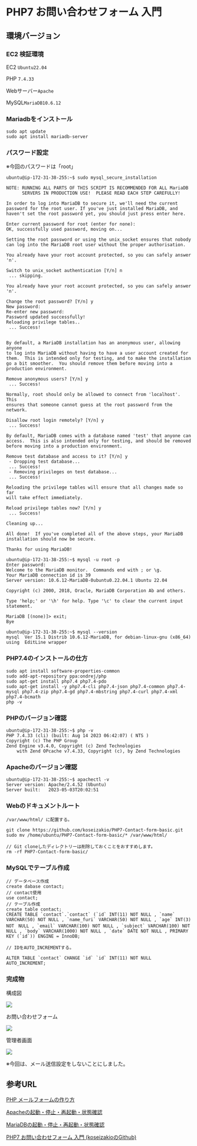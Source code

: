 # PHP7 お問い合わせフォーム 入門

## 環境バージョン

### EC2 検証環境

EC2 ```Ubuntu22.04```

PHP ```7.4.33```

Webサーバー```Apache```

MySQL```MariaDB10.6.12```

### Mariadbをインストール

```
sudo apt update
sudo apt install mariadb-server
```

### パスワード設定
※今回のパスワードは「root」

```
ubuntu@ip-172-31-38-255:~$ sudo mysql_secure_installation

NOTE: RUNNING ALL PARTS OF THIS SCRIPT IS RECOMMENDED FOR ALL MariaDB
      SERVERS IN PRODUCTION USE!  PLEASE READ EACH STEP CAREFULLY!

In order to log into MariaDB to secure it, we'll need the current
password for the root user. If you've just installed MariaDB, and
haven't set the root password yet, you should just press enter here.

Enter current password for root (enter for none): 
OK, successfully used password, moving on...

Setting the root password or using the unix_socket ensures that nobody
can log into the MariaDB root user without the proper authorisation.

You already have your root account protected, so you can safely answer 'n'.

Switch to unix_socket authentication [Y/n] n
 ... skipping.

You already have your root account protected, so you can safely answer 'n'.

Change the root password? [Y/n] y
New password: 
Re-enter new password: 
Password updated successfully!
Reloading privilege tables..
 ... Success!


By default, a MariaDB installation has an anonymous user, allowing anyone
to log into MariaDB without having to have a user account created for
them.  This is intended only for testing, and to make the installation
go a bit smoother.  You should remove them before moving into a
production environment.

Remove anonymous users? [Y/n] y
 ... Success!

Normally, root should only be allowed to connect from 'localhost'.  This
ensures that someone cannot guess at the root password from the network.

Disallow root login remotely? [Y/n] y
 ... Success!

By default, MariaDB comes with a database named 'test' that anyone can
access.  This is also intended only for testing, and should be removed
before moving into a production environment.

Remove test database and access to it? [Y/n] y
 - Dropping test database...
 ... Success!
 - Removing privileges on test database...
 ... Success!

Reloading the privilege tables will ensure that all changes made so far
will take effect immediately.

Reload privilege tables now? [Y/n] y
 ... Success!

Cleaning up...

All done!  If you've completed all of the above steps, your MariaDB
installation should now be secure.

Thanks for using MariaDB!

ubuntu@ip-172-31-38-255:~$ mysql -u root -p
Enter password: 
Welcome to the MariaDB monitor.  Commands end with ; or \g.
Your MariaDB connection id is 39
Server version: 10.6.12-MariaDB-0ubuntu0.22.04.1 Ubuntu 22.04

Copyright (c) 2000, 2018, Oracle, MariaDB Corporation Ab and others.

Type 'help;' or '\h' for help. Type '\c' to clear the current input statement.

MariaDB [(none)]> exit;
Bye

ubuntu@ip-172-31-38-255:~$ mysql --version
mysql  Ver 15.1 Distrib 10.6.12-MariaDB, for debian-linux-gnu (x86_64) using  EditLine wrapper
```

### PHP7.4のインストールの仕方

```
sudo apt install software-properties-common
sudo add-apt-repository ppa:ondrej/php
sudo apt-get install php7.4 php7.4-pdo
sudo apt-get install -y php7.4-cli php7.4-json php7.4-common php7.4-mysql php7.4-zip php7.4-gd php7.4-mbstring php7.4-curl php7.4-xml php7.4-bcmath
php -v
```

### PHPのバージョン確認

```
ubuntu@ip-172-31-38-255:~$ php -v
PHP 7.4.33 (cli) (built: Aug 14 2023 06:42:07) ( NTS )
Copyright (c) The PHP Group
Zend Engine v3.4.0, Copyright (c) Zend Technologies
    with Zend OPcache v7.4.33, Copyright (c), by Zend Technologies
```

### Apacheのバージョン確認

```
ubuntu@ip-172-31-38-255:~$ apachectl -v
Server version: Apache/2.4.52 (Ubuntu)
Server built:   2023-05-03T20:02:51
```

### Webのドキュメントルート

```/var/www/html/ に配置する。```

```
git clone https://github.com/koseizakio/PHP7-Contact-form-basic.git
sudo mv /home/ubuntu/PHP7-Contact-form-basic/* /var/www/html/

// Git cloneしたディレクトリーは削除しておくことをおすすめします。
rm -rf PHP7-Contact-form-basic/
```

### MySQLでテーブル作成

```
// データベース作成
create dabase contact;
// contact使用
use contact;
// テーブル作成
create table contact;
CREATE TABLE `contact`.`contact` (`id` INT(11) NOT NULL , `name` VARCHAR(50) NOT NULL , `name_furi` VARCHAR(50) NOT NULL , `age` INT(3) NOT　NULL , `email` VARCHAR(100) NOT NULL , `subject` VARCHAR(100) NOT NULL , `body` VARCHAR(1000) NOT NULL , `date` DATE NOT NULL , PRIMARY KEY (`id`)) ENGINE = InnoDB;

// IDをAUTO_INCREMENTする。

ALTER TABLE `contact` CHANGE `id` `id` INT(11) NOT NULL AUTO_INCREMENT;
```

### 完成物

構成図

![](https://koseizakio.link/wp-content/uploads/2023/08/diagram-1.png)

お問い合わせフォーム

![](https://koseizakio.link/wp-content/uploads/2023/08/%E3%82%B9%E3%82%AF%E3%83%AA%E3%83%BC%E3%83%B3%E3%82%B7%E3%83%A7%E3%83%83%E3%83%88-2023-08-30-10.35.12.png)

管理者画面

![](https://koseizakio.link/wp-content/uploads/2023/08/%E3%82%B9%E3%82%AF%E3%83%AA%E3%83%BC%E3%83%B3%E3%82%B7%E3%83%A7%E3%83%83%E3%83%88-2023-08-30-11.04.42-1024x336.png)

※今回は、メール送信設定をしないことにしました。

## 参考URL

[PHP メールフォームの作り方](https://www.webdesignleaves.com/pr/php/php_contact_form_01.php)

[Apacheの起動・停止・再起動・状態確認](https://ubuntu.perlzemi.com/blog/20200519084454.html)

[MariaDBの起動・停止・再起動・状態確認](https://ubuntu.perlzemi.com/blog/20200417174004.html)

[PHP7 お問い合わせフォーム 入門 (koseizakioのGithub)](https://github.com/koseizakio/PHP7-Contact-form-basic)

